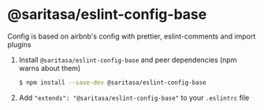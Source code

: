 # @saritasa/eslint-config-base

Config is based on airbnb's config with prettier, eslint-comments and import plugins
1. Install `@saritasa/eslint-config-base` and peer dependencies (npm warns about them) 

    ```sh
    $ npm install --save-dev @saritasa/eslint-config-base
    ```

2. Add `"extends": "@saritasa/eslint-config-base"` to your `.eslintrc` file
